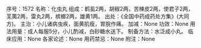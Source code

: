 序号：1572
名称：化虫丸
组成：鹤虱2两，胡椒2两，苦楝皮2两，使君子2两，芜荑2两，雷丸2两，槟榔2两，雄黄1两。
出处：《全国中药成药处方集》(大同方)。
主治：小儿诸病虫疾，面黄肌瘦，胃脘作痛。
加减：None
功效：None
用法用量：成人每服5分，小儿酌减，白砂糖水送下。
制备方法：水泛成小丸。
临床应用：None
各家论述：None
用药禁忌：None
附注：None
